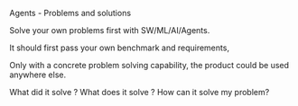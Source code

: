 Agents - Problems and solutions

Solve your own problems first with SW/ML/AI/Agents.

It should first pass your own benchmark and requirements,

Only with a concrete problem solving capability,
the product could be used anywhere else.

What did it solve ?
What does it solve ?
How can it solve my problem?